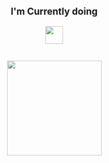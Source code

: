 
<h2 align="center">I'm Currently doing <p><img src="https://media.giphy.com/media/40a8jFMt0sc73UtpaH/giphy.gif" height="40px" width="40px"></h2>

<br>
<div width="100%" align="center">
  <img href="https://discordapp.com/users/743552792811012096" align="center" height="215" src="https://lanyard-profile-readme.vercel.app/api/743552792811012096?theme=dark&bg=171717&animated=false&hideDiscrim=&borderRadius=25px&idleMessage=Most%20likely%20ain't%20doing%20anything%20special..."></a>
</div>

